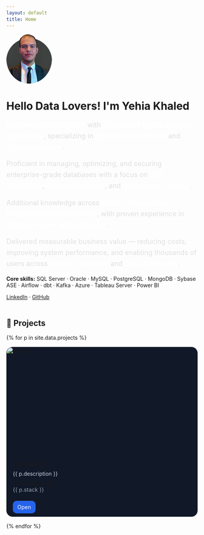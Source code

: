 ```yaml
---
layout: default
title: Home
---
```


<div class="intro">
  <img src="/assets/images/me.png" alt="Yehia Khaled" style="width:120px;border-radius:50%;margin-right:16px;" />
<div>
  <h1>Hello Data Lovers! I'm <span class="highlight">Yehia Khaled</span></h1>

  <p style="font-size:18px; line-height:1.6; margin:16px 0; color:#e0e0e0;">
    <strong style="color:#fff;">Database Administrator</strong> with 
    <strong style="color:#fff;">2+ years of hands-on Data experience</strong>, specializing in 
    <strong style="color:#fff;">Microsoft SQL Server</strong> and 
    <strong style="color:#fff;">Oracle Database</strong>.
  </p>

  <p style="font-size:18px; line-height:1.6; margin:16px 0; color:#e0e0e0;">
    Proficient in managing, optimizing, and securing enterprise-grade databases with a focus on 
    <strong style="color:#fff;">high availability</strong>, 
    <strong style="color:#fff;">disaster recovery</strong>, and 
    <strong style="color:#fff;">performance tuning</strong>.
  </p>

  <p style="font-size:18px; line-height:1.6; margin:16px 0; color:#e0e0e0;">
    Additional knowledge across 
    <strong style="color:#fff;">MySQL, PostgreSQL, MongoDB, and Sybase ASE</strong>, with proven experience in 
    <strong style="color:#fff;">Tableau Server administration</strong>.
  </p>

  <p style="font-size:18px; line-height:1.6; margin:16px 0; color:#e0e0e0;">
    Delivered measurable business value — reducing costs, improving system performance, and enabling thousands of users across 
    <strong style="color:#fff;">financial services</strong> and 
    <strong style="color:#fff;">Data/AI projects</strong>.
  </p>

  <p><strong>Core skills:</strong> SQL Server · Oracle · MySQL · PostgreSQL · MongoDB · Sybase ASE · Airflow · dbt · Kafka · Azure · Tableau Server · Power BI</p>

  <p>
    <a href="https://www.linkedin.com/in/yehia-khaled-abouzeid-005b8416a/" target="_blank">LinkedIn</a> ·
    <a href="https://github.com/YehiaKhaledAbouzeiid" target="_blank">GitHub</a>
  </p>
</div>




<section id="projects" style="margin-top:48px;">
  <h2>🚀 Projects</h2>

  <div style="display:grid;grid-template-columns:repeat(auto-fill,minmax(280px,1fr));gap:16px;margin-top:16px;">
    {% for p in site.data.projects %}
      <article style="background:#111827;border:1px solid #1f2937;border-radius:16px;overflow:hidden;">
        <div style="aspect-ratio:16/9;overflow:hidden;">
          <img src="{{ p.preview_gif | default: p.image }}" alt="{{ p.title }}" style="width:100%;height:100%;object-fit:cover;">
        </div>
        <div style="padding:16px;">
          <h3 style="margin:0 0 6px 0;">{{ p.title }}</h3>
          <p style="margin:0 0 8px 0;color:#cbd5e1;">{{ p.description }}</p>
          {% if p.stack %}
            <p style="margin:0 0 12px 0;font-size:0.9rem;color:#94a3b8;">{{ p.stack }}</p>
          {% endif %}
          <div>
            <a href="{{ p.link }}" target="_blank" style="text-decoration:none;background:#2563eb;color:white;padding:8px 12px;border-radius:10px;">Open</a>
          </div>
        </div>
      </article>
    {% endfor %}
  </div>
</section>

